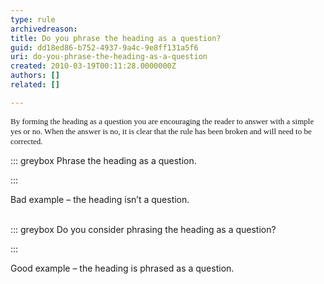 ```yaml
---
type: rule
archivedreason: 
title: Do you phrase the heading as a question?
guid: dd18ed86-b752-4937-9a4c-9e8ff131a5f6
uri: do-you-phrase-the-heading-as-a-question
created: 2010-03-19T00:11:28.0000000Z
authors: []
related: []

---
```


<font size="2">        <font face="Verdana">By forming the heading as a question you are encouraging the reader to answer with a simple yes or no. When the answer is no, it is clear that the rule has been broken and will need to be corrected.</font>
      </font>

<!--endintro-->


::: greybox
Phrase the heading as a question. 

:::


<font class="ms-rteCustom-FigureBad">Bad example – the heading isn’t a question.<br></font> 

::: greybox
Do you consider phrasing the heading as a question?

:::


<font class="ms-rteCustom-FigureGood">Good example – the heading is phrased as a question.</font>
